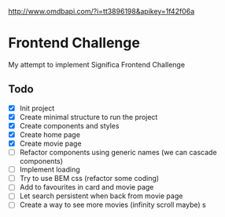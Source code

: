 http://www.omdbapi.com/?i=tt3896198&apikey=1f42f06a


# Frontend Challenge

My attempt to implement Significa Frontend Challenge


## Todo

- [x] Init project
- [x] Create minimal structure to run the project
- [x] Create components and styles
- [x] Create home page
- [x] Create movie page
- [ ] Refactor components using generic names (we can cascade components)
- [ ] Implement loading
- [ ] Try to use BEM css (refactor some coding)
- [ ] Add to favourites in card and movie page
- [ ] Let search persistent when back from movie page
- [ ] Create a way to see more movies (infinity scroll maybe)
s
